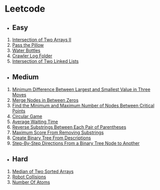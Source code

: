 # Leetcode

* ## Easy
1. [Intersection of Two Arrays II](https://github.com/iamabirakash/Leetcode/tree/main/Intersection_Two_Arrays)
2. [Pass the Pillow](https://github.com/iamabirakash/Leetcode/tree/main/Pass%20The%20Pillow)
3. [Water Bottles](https://github.com/iamabirakash/Leetcode/tree/main/Water_Bottles)
4. [Crawler Log Folder](https://github.com/iamabirakash/Leetcode/tree/main/Crawler%20Log%20Folder)
5. [Intersection of Two Linked Lists](https://github.com/iamabirakash/Leetcode/tree/main/Intersection%20of%20Two%20Linked%20Lists)

* ## Medium
1. [Minimum Difference Between Largest and Smallest Value in Three Moves](https://github.com/iamabirakash/Leetcode/tree/main/Minimum_Difference)
2. [Merge Nodes in Between Zeros](https://github.com/iamabirakash/Leetcode/tree/main/Merged_Notes_Between_Zeros)
3. [Find the Minimum and Maximum Number of Nodes Between Critical Points](https://github.com/iamabirakash/Leetcode/tree/main/Min_Max_No_Nodes)
4. [Circular Game](https://github.com/iamabirakash/Leetcode/tree/main/Circular_Game)
5. [Average Waiting Time](https://github.com/iamabirakash/Leetcode/tree/main/Average%20Waiting%20Time)
6. [Reverse Substrings Between Each Pair of Parentheses](https://github.com/iamabirakash/Leetcode/tree/main/Reversed%20Substring%20Paranthesis)
7. [Maximum Score From Removing Substrings](https://github.com/iamabirakash/Leetcode/tree/main/Maximum%20Score)
8. [Create Binary Tree From Descriptions](https://github.com/iamabirakash/Leetcode/tree/main/Create%20Binary%20Tree)
9. [Step-By-Step Directions From a Binary Tree Node to Another](https://github.com/iamabirakash/Leetcode/tree/main/Binary%20Tree%20Node%20to%20Another)

* ## Hard
1. [Median of Two Sorted Arrays](https://github.com/iamabirakash/Leetcode/tree/main/Median%20Of%20Two%20Sorted%20Arrays)
2. [Robot Collisions](https://github.com/iamabirakash/Leetcode/blob/main/Robot%20Collisions/README.md)
3. [Number Of Atoms](https://github.com/iamabirakash/Leetcode/tree/main/Number%20Of%20Atoms)
